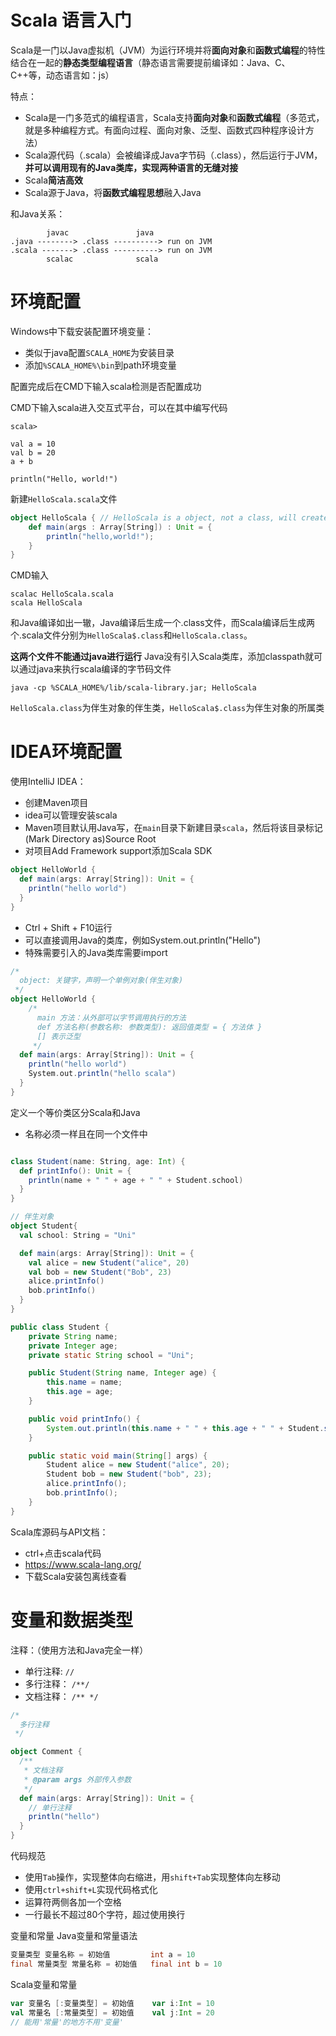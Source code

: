 # Scala 语言入门

Scala是一门以Java虚拟机（JVM）为运行环境并将**面向对象**和**函数式编程**的特性结合在一起的**静态类型编程语言**（静态语言需要提前编译如：Java、C、C++等，动态语言如：js）

特点：
- Scala是一门多范式的编程语言，Scala支持**面向对象**和**函数式编程**（多范式，就是多种编程方式。有面向过程、面向对象、泛型、函数式四种程序设计方法）
- Scala源代码（.scala）会被编译成Java字节码（.class），然后运行于JVM，**并可以调用现有的Java类库，实现两种语言的无缝对接**
- Scala**简洁高效**
- Scala源于Java，将**函数式编程思想**融入Java

和Java关系：
```
        javac               java
.java --------> .class ----------> run on JVM
.scala -------> .class ----------> run on JVM
        scalac              scala
```

# 环境配置

Windows中下载安装配置环境变量：
- 类似于java配置`SCALA_HOME`为安装目录
- 添加`%SCALA_HOME%\bin`到path环境变量

配置完成后在CMD下输入scala检测是否配置成功

CMD下输入scala进入交互式平台，可以在其中编写代码
```
scala>

val a = 10
val b = 20
a + b

println("Hello, world!")
```

新建`HelloScala.scala`文件

```scala
object HelloScala { // HelloScala is a object, not a class, will create a 
    def main(args : Array[String]) : Unit = {
        println("hello,world!");
    }
}
```

CMD输入

```
scalac HelloScala.scala
scala HelloScala
```

和Java编译如出一辙，Java编译后生成一个.class文件，而Scala编译后生成两个.scala文件分别为`HelloScala$.class`和`HelloScala.class`。

**这两个文件不能通过java进行运行**
Java没有引入Scala类库，添加classpath就可以通过java来执行scala编译的字节码文件

```
java -cp %SCALA_HOME%/lib/scala-library.jar; HelloScala
```

`HelloScala.class`为伴生对象的伴生类，`HelloScala$.class`为伴生对象的所属类

# IDEA环境配置

使用IntelliJ IDEA：

- 创建Maven项目
- idea可以管理安装scala
- Maven项目默认用Java写，在`main`目录下新建目录`scala`，然后将该目录标记(Mark Directory as)Source Root
- 对项目Add Framework support添加Scala SDK

```scala
object HelloWorld {
  def main(args: Array[String]): Unit = {
    println("hello world")
  }
}
```

- Ctrl + Shift + F10运行
- 可以直接调用Java的类库，例如System.out.println("Hello")
- 特殊需要引入的Java类库需要import

```scala
/*
  object: 关键字，声明一个单例对象(伴生对象)
 */
object HelloWorld {
    /*
      main 方法：从外部可以字节调用执行的方法
      def 方法名称(参数名称: 参数类型): 返回值类型 = { 方法体 }
      [] 表示泛型
     */
  def main(args: Array[String]): Unit = {
    println("hello world")
    System.out.println("hello scala")
  }
}
```

定义一个等价类区分Scala和Java
- 名称必须一样且在同一个文件中
```scala

class Student(name: String, age: Int) {
  def printInfo(): Unit = {
    println(name + " " + age + " " + Student.school)
  }
}

// 伴生对象
object Student{
  val school: String = "Uni"

  def main(args: Array[String]): Unit = {
    val alice = new Student("alice", 20)
    val bob = new Student("Bob", 23)
    alice.printInfo()
    bob.printInfo()
  }
}
```

```java
public class Student {
    private String name;
    private Integer age;
    private static String school = "Uni";

    public Student(String name, Integer age) {
        this.name = name;
        this.age = age;
    }

    public void printInfo() {
        System.out.println(this.name + " " + this.age + " " + Student.school);
    }

    public static void main(String[] args) {
        Student alice = new Student("alice", 20);
        Student bob = new Student("bob", 23);
        alice.printInfo();
        bob.printInfo();
    }
}
```
Scala库源码与API文档：
- ctrl+点击scala代码
- https://www.scala-lang.org/
- 下载Scala安装包离线查看

# 变量和数据类型
注释：（使用方法和Java完全一样）
- 单行注释: `//`
- 多行注释： `/**/`
- 文档注释： `/** */`

```scala
/*
  多行注释
 */

object Comment {
  /**
   * 文档注释
   * @param args 外部传入参数
   */
  def main(args: Array[String]): Unit = {
    // 单行注释
    println("hello")
  }
}
```

代码规范
- 使用`Tab`操作，实现整体向右缩进，用`shift+Tab`实现整体向左移动
- 使用`ctrl+shift+L`实现代码格式化
- 运算符两侧各加一个空格
- 一行最长不超过80个字符，超过使用换行

变量和常量
Java变量和常量语法
```java
变量类型 变量名称 = 初始值         int a = 10
final 常量类型 常量名称 = 初始值   final int b = 10  
```
Scala变量和常量
```scala
var 变量名 [:变量类型] = 初始值    var i:Int = 10
val 常量名 [:常量类型] = 初始值    val j:Int = 20
// 能用'常量'的地方不用'变量'
```

